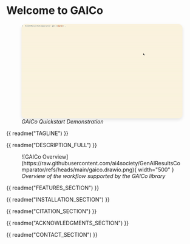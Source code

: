 # Welcome to GAICo

<figure markdown="span">
  <img src="https://raw.githubusercontent.com/ai4society/GenAIResultsComparator/refs/heads/main/quickstart.gif" alt="GIF Showing GAICo's Quickstart" style="display: block; margin: auto; border-radius: 10px; box-shadow: 0 4px 8px rgba(0, 0, 0, 0.1);">
  <figcaption><em>GAICo Quickstart Demonstration</em></figcaption>
</figure>

{{ readme("TAGLINE") }}

{{ readme("DESCRIPTION_FULL") }}

<figure markdown="span">
  ![GAICo Overview](https://raw.githubusercontent.com/ai4society/GenAIResultsComparator/refs/heads/main/gaico.drawio.png){ width="500" }
  <figcaption><em>Overview of the workflow supported by the <i>GAICo</i> library</em></figcaption>
</figure>

{{ readme("FEATURES_SECTION") }}

{{ readme("INSTALLATION_SECTION") }}

{{ readme("CITATION_SECTION") }}

{{ readme("ACKNOWLEDGMENTS_SECTION") }}

{{ readme("CONTACT_SECTION") }}
